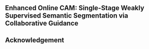 ## Enhanced Online CAM: Single-Stage Weakly Supervised Semantic Segmentation via Collaborative Guidance
## Acknowledgement

